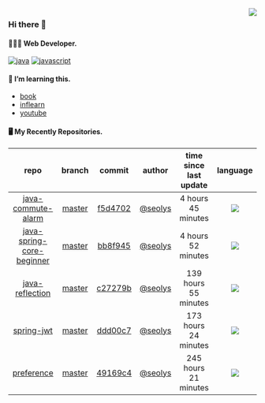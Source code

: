 <img align="right" src="https://github-readme-stats.vercel.app/api?username=seolys&show_icons=true&hide_title=true" />

### Hi there 👋

#### 🧑🏻‍💻 Web Developer.

[![java](http://img.shields.io/badge/-java-black?style=flat-square&logo=)](#)
[![javascript](http://img.shields.io/badge/-javascript-darkgray?style=flat-square&logo=)](#)

<!--
**seolys/seolys** is a ✨ _special_ ✨ repository because its `README.md` (this file) appears on your GitHub profile.

Here are some ideas to get you started:

- 🔭 I’m currently working on ...
- 🌱 I’m currently learning ...
- 👯 I’m looking to collaborate on ...
- 🤔 I’m looking for help with ...
- 💬 Ask me about ...
- 📫 How to reach me: ...
- 😄 Pronouns: ...
- ⚡ Fun fact: ...
-->

#### 🌱 I’m learning this.

- [book](https://github.com/seolys/TIL/blob/master/book/book.md)
- [inflearn](https://github.com/seolys/TIL/blob/master/inflearn/inflearn.md)
- [youtube](https://github.com/seolys/TIL/blob/master/youtube/youtube.md)

#### 🖥 My Recently Repositories.

| repo | branch | commit | author | time since last update | language |
|:---:|:---:|:---:|:---:|:---:|:---:|
| [java-commute-alarm](https://github.com/seolys/java-commute-alarm) | [master](https://github.com/seolys/java-commute-alarm/tree/master) |[f5d4702](https://github.com/seolys/java-commute-alarm/commit/f5d470230144143ce3f70a510e19cd55368472bc) | [@seolys](https://github.com/seolys) |4 hours 45 minutes | ![](https://img.shields.io/badge/language-Java-default.svg?style=flat-square)|
| [java-spring-core-beginner](https://github.com/seolys/java-spring-core-beginner) | [master](https://github.com/seolys/java-spring-core-beginner/tree/master) |[bb8f945](https://github.com/seolys/java-spring-core-beginner/commit/bb8f945a4dea068cbad6dccbef5a51e8905269dd) | [@seolys](https://github.com/seolys) |4 hours 52 minutes | ![](https://img.shields.io/badge/language-Java-default.svg?style=flat-square)|
| [java-reflection](https://github.com/seolys/java-reflection) | [master](https://github.com/seolys/java-reflection/tree/master) |[c27279b](https://github.com/seolys/java-reflection/commit/c27279b268d1a043ee468ae0cc840ae7c1c3f545) | [@seolys](https://github.com/seolys) |139 hours 55 minutes | ![](https://img.shields.io/badge/language-Java-default.svg?style=flat-square)|
| [spring-jwt](https://github.com/seolys/spring-jwt) | [master](https://github.com/seolys/spring-jwt/tree/master) |[ddd00c7](https://github.com/seolys/spring-jwt/commit/ddd00c7e53f6e821cfc04d01968392e10b5fc509) | [@seolys](https://github.com/seolys) |173 hours 24 minutes | ![](https://img.shields.io/badge/language-Kotlin-default.svg?style=flat-square)|
| [preference](https://github.com/seolys/preference) | [master](https://github.com/seolys/preference/tree/master) |[49169c4](https://github.com/seolys/preference/commit/49169c40da565aefd9d7315e2717f8fb998b11a7) | [@seolys](https://github.com/seolys) |245 hours 21 minutes | ![](https://img.shields.io/badge/language-Shell-default.svg?style=flat-square)|


<!--
[![Tech Blog Badge](http://img.shields.io/badge/-Tech%20blog-black?style=flat-square&logo=github&link=https://zzsza.github.io/)](https://zzsza.github.io/) 
[![Linkedin Badge](https://img.shields.io/badge/-LinkedIn-blue?style=flat-square&logo=Linkedin&logoColor=white&link=https://www.linkedin.com/in/seong-yun-byeon-8183a8113/)](https://www.linkedin.com/in/seong-yun-byeon-8183a8113/) 
[![Youtube Badge](https://img.shields.io/badge/Youtube-ff0000?style=flat-square&logo=youtube&link=https://www.youtube.com/c/kyleschool)](https://www.youtube.com/c/kyleschool) 
[![Facebook Badge](https://img.shields.io/badge/-Facebook-1877f2?style=flat-square&logo=facebook&logoColor=white&link=https://www.facebook.com/zzsza)](https://www.facebook.com/zzsza) 
[![Instagram Badge](https://img.shields.io/badge/-Instagram-dd2a7b?style=flat-square&logo=instagram&logoColor=white&link=https://www.instagram.com/data.scientist/)](https://www.instagram.com/data.scientist/) 
[![Gmail Badge](https://img.shields.io/badge/-Gmail-d14836?style=flat-square&logo=Gmail&logoColor=white&link=mailto:snugyun01@gmail.com)](mailto:snugyun01@gmail.com)
-->
